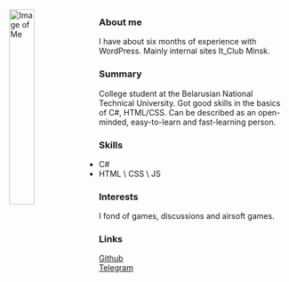 <img src="https://sun9-4.userapi.com/impg/TIrHho9hOQyIz7u2yzB8vgvSGOy4vTKtBa2Tog/PhN2zC2Lbvw.jpg?size=960x1280&quality=95&sign=5d6ad217f7c1a1d04468ba195b50753d&type=album" alt="Image of Me" width="30%" height="30%" align="left" style="margin-right: 2%; margin-bottom: 2%;margin-top: 2%;">

### About me
I have about six months of experience with WordPress. Mainly internal sites It_Club Minsk.


### Summary
College student at the Belarusian National Technical University. Got good skills in the basics of C#, HTML/CSS. Can be described as an open-minded, easy-to-learn and fast-learning person.
<br>

### Skills 
- C#
- HTML \ CSS \ JS


### Interests
I fond of games, discussions and airsoft games.


### Links
[Github](https://github.com/sskef-web) <br>
[Telegram](https://t.me/sskef) <br>
